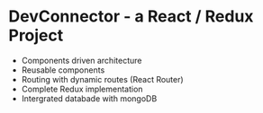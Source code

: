 <h1>DevConnector - a React / Redux Project</h1>


* Components driven architecture
* Reusable components
* Routing with dynamic routes (React Router)
* Complete Redux implementation
* Intergrated databade with mongoDB

